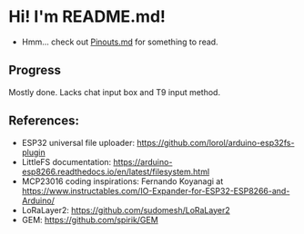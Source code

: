 # Hi! I'm README.md!
- Hmm... check out [Pinouts.md](./Pinouts/Pinouts.md) for something to read.
## Progress
Mostly done. Lacks chat input box and T9 input method.
## References:
- ESP32 universal file uploader: <https://github.com/lorol/arduino-esp32fs-plugin><br>
- LittleFS documentation: <https://arduino-esp8266.readthedocs.io/en/latest/filesystem.html><br>
- MCP23016 coding inspirations: Fernando Koyanagi at <https://www.instructables.com/IO-Expander-for-ESP32-ESP8266-and-Arduino/><br>
- LoRaLayer2: <https://github.com/sudomesh/LoRaLayer2><br>
- GEM: <https://github.com/spirik/GEM>